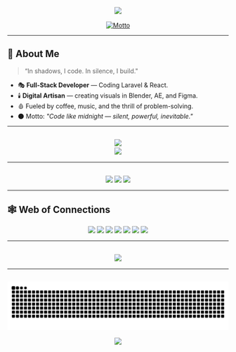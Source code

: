 <!--  Header -->
<p align="center">
  <img src="https://capsule-render.vercel.app/api?type=waving&color=0:0d0d0d,50:3b0a0a,100:5e0f0f&height=200&section=header&text=༺%20Lvly%20༻&fontSize=45&fontColor=ffffff&animation=fadeIn&fontAlignY=40&desc=In%20Darkness%2C%20I%20Create&descAlignY=60&descAlign=50" />
</p>

<!--  Motto -->
<p align="center">
  <a href="https://github.com/kawarimidoll/typograssy">
<img src="https://typograssy.deno.dev/api?text=Effort%20never%20betrays%20you.&l0=000000&l1=5e0f0f&l2=8a2d3b&l3=4a0e23&l4=ffffff&bg=000000&speed=180" alt="Motto">

  </a>
</p>

---

## 🦇 About Me  
> “In shadows, I code. In silence, I build."

- 🎭 **Full-Stack Developer** — Coding Laravel & React.  
- 🕯️ **Digital Artisan** — creating visuals in Blender, AE, and Figma.  
- 🩸 Fueled by coffee, music, and the thrill of problem-solving.  
- 🌑 Motto: *"Code like midnight — silent, powerful, inevitable."*

---

## 
<p align="center">
  <img src="https://skillicons.dev/icons?i=bootstrap,csharp,cpp,css,godot,html,js,laravel,mysql,nextjs,nodejs,numpy,pandas,python,react,ts&theme=dark" /><br/>
  <img src="https://skillicons.dev/icons?i=ae,blender,figma,gimp,git,github,vscode&theme=dark" />
</p>

---

## 
<div align="center">
  <img src="https://github-readme-stats.vercel.app/api?username=Lvly-00&show_icons=true&theme=kacho_ga&hide_border=true&count_private=true&include_all_commits=true" height="150" />
  <img src="https://github-readme-stats.vercel.app/api/top-langs?username=Lvly-00&layout=compact&theme=kacho_ga&hide_border=true" height="150" />
  <img src="https://github-profile-trophy.vercel.app/?username=Lvly-00&theme=kacho_ga&no-frame=true&column=-1&row=1&margin-w=8&margin-h=8" height="150" />
</div>

---

## 🕸️ Web of Connections  
<p align="center">
  <a href="#"><img src="https://img.shields.io/badge/LinkedIn-4a0e23?style=for-the-badge&logo=linkedin&logoColor=white"></a>
  <a href="#"><img src="https://img.shields.io/badge/Twitter-5e0f0f?style=for-the-badge&logo=twitter&logoColor=white"></a>
  <a href="#"><img src="https://img.shields.io/badge/Discord-2c2f33?style=for-the-badge&logo=discord&logoColor=white"></a>
  <a href="#"><img src="https://img.shields.io/badge/Twitch-4a0e23?style=for-the-badge&logo=twitch&logoColor=white"></a>
  <a href="#"><img src="https://img.shields.io/badge/Dev.to-000000?style=for-the-badge&logo=dev.to&logoColor=white"></a>
  <a href="#"><img src="https://img.shields.io/badge/Facebook-3b0a0a?style=for-the-badge&logo=facebook&logoColor=white"></a>
  <a href="#"><img src="https://img.shields.io/badge/Slack-1a1a1a?style=for-the-badge&logo=slack&logoColor=white"></a>
</p>

---

## 
<p align="center">
  <img src="https://github-readme-activity-graph.vercel.app/graph?username=Lvly-00&theme=redical&bg_color=000000&color=8a2d3b&line=5e0f0f&point=fbdb93&hide_border=true" />
</p>

---

##  
<p align="center">
  <img src="https://raw.githubusercontent.com/Lvly-00/Lvly-00/output/snake.svg" />
</p>

<!--  Footer -->
<p align="center">
  <img src="https://capsule-render.vercel.app/api?type=waving&color=0:5e0f0f,100:0d0d0d&height=100&section=footer" />
</p>
